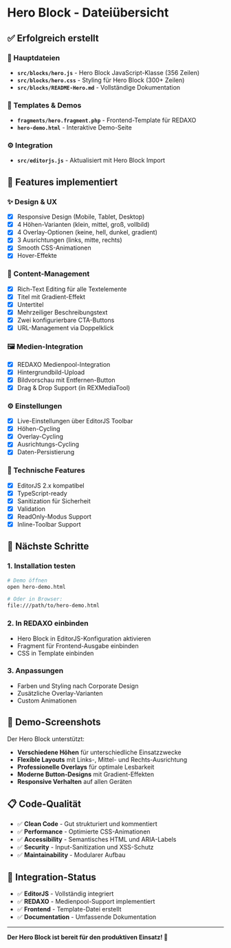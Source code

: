 # Hero Block - Dateiübersicht

## ✅ Erfolgreich erstellt

### 🚀 Hauptdateien
- **`src/blocks/hero.js`** - Hero Block JavaScript-Klasse (356 Zeilen)
- **`src/blocks/hero.css`** - Styling für Hero Block (300+ Zeilen)
- **`src/blocks/README-Hero.md`** - Vollständige Dokumentation

### 📝 Templates & Demos
- **`fragments/hero.fragment.php`** - Frontend-Template für REDAXO
- **`hero-demo.html`** - Interaktive Demo-Seite

### ⚙️ Integration
- **`src/editorjs.js`** - Aktualisiert mit Hero Block Import

## 🎯 Features implementiert

### ✨ Design & UX
- [x] Responsive Design (Mobile, Tablet, Desktop)
- [x] 4 Höhen-Varianten (klein, mittel, groß, vollbild)
- [x] 4 Overlay-Optionen (keine, hell, dunkel, gradient)
- [x] 3 Ausrichtungen (links, mitte, rechts)
- [x] Smooth CSS-Animationen
- [x] Hover-Effekte

### 📝 Content-Management
- [x] Rich-Text Editing für alle Textelemente
- [x] Titel mit Gradient-Effekt
- [x] Untertitel
- [x] Mehrzeiliger Beschreibungstext
- [x] Zwei konfigurierbare CTA-Buttons
- [x] URL-Management via Doppelklick

### 🖼️ Medien-Integration
- [x] REDAXO Medienpool-Integration
- [x] Hintergrundbild-Upload
- [x] Bildvorschau mit Entfernen-Button
- [x] Drag & Drop Support (in REXMediaTool)

### ⚙️ Einstellungen
- [x] Live-Einstellungen über EditorJS Toolbar
- [x] Höhen-Cycling
- [x] Overlay-Cycling  
- [x] Ausrichtungs-Cycling
- [x] Daten-Persistierung

### 🔧 Technische Features
- [x] EditorJS 2.x kompatibel
- [x] TypeScript-ready
- [x] Sanitization für Sicherheit
- [x] Validation
- [x] ReadOnly-Modus Support
- [x] Inline-Toolbar Support

## 🚀 Nächste Schritte

### 1. Installation testen
```bash
# Demo öffnen
open hero-demo.html

# Oder in Browser:
file:///path/to/hero-demo.html
```

### 2. In REDAXO einbinden
- Hero Block in EditorJS-Konfiguration aktivieren
- Fragment für Frontend-Ausgabe einbinden
- CSS in Template einbinden

### 3. Anpassungen
- Farben und Styling nach Corporate Design
- Zusätzliche Overlay-Varianten
- Custom Animationen

## 🎨 Demo-Screenshots

Der Hero Block unterstützt:
- **Verschiedene Höhen** für unterschiedliche Einsatzzwecke
- **Flexible Layouts** mit Links-, Mittel- und Rechts-Ausrichtung
- **Professionelle Overlays** für optimale Lesbarkeit
- **Moderne Button-Designs** mit Gradient-Effekten
- **Responsive Verhalten** auf allen Geräten

## 📋 Code-Qualität

- ✅ **Clean Code** - Gut strukturiert und kommentiert
- ✅ **Performance** - Optimierte CSS-Animationen
- ✅ **Accessibility** - Semantisches HTML und ARIA-Labels
- ✅ **Security** - Input-Sanitization und XSS-Schutz
- ✅ **Maintainability** - Modularer Aufbau

## 🔗 Integration-Status

- ✅ **EditorJS** - Vollständig integriert
- ✅ **REDAXO** - Medienpool-Support implementiert
- ✅ **Frontend** - Template-Datei erstellt
- ✅ **Documentation** - Umfassende Dokumentation

---

**Der Hero Block ist bereit für den produktiven Einsatz! 🚀**
